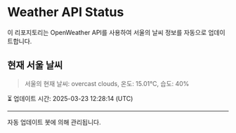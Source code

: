 
# Weather API Status

이 리포지토리는 OpenWeather API를 사용하여 서울의 날씨 정보를 자동으로 업데이트합니다.

## 현재 서울 날씨
> 서울의 현재 날씨: overcast clouds, 온도: 15.01°C, 습도: 40%

⏳ 업데이트 시간: 2025-03-23 12:28:14 (UTC)

---
자동 업데이트 봇에 의해 관리됩니다.

